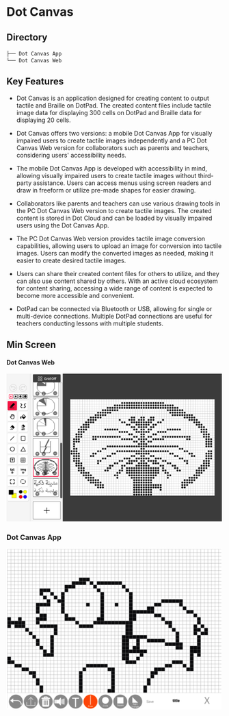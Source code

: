 # Dot Canvas

## Directory
```
├── Dot Canvas App
└── Dot Canvas Web
```

## Key Features
- Dot Canvas is an application designed for creating content to output tactile and Braille on DotPad. The created content files include tactile image data for displaying 300 cells on DotPad and Braille data for displaying 20 cells.

- Dot Canvas offers two versions: a mobile Dot Canvas App for visually impaired users to create tactile images independently and a PC Dot Canvas Web version for collaborators such as parents and teachers, considering users' accessibility needs.

- The mobile Dot Canvas App is developed with accessibility in mind, allowing visually impaired users to create tactile images without third-party assistance. Users can access menus using screen readers and draw in freeform or utilize pre-made shapes for easier drawing.

- Collaborators like parents and teachers can use various drawing tools in the PC Dot Canvas Web version to create tactile images. The created content is stored in Dot Cloud and can be loaded by visually impaired users using the Dot Canvas App.

- The PC Dot Canvas Web version provides tactile image conversion capabilities, allowing users to upload an image for conversion into tactile images. Users can modify the converted images as needed, making it easier to create desired tactile images.

- Users can share their created content files for others to utilize, and they can also use content shared by others. With an active cloud ecosystem for content sharing, accessing a wide range of content is expected to become more accessible and convenient.

- DotPad can be connected via Bluetooth or USB, allowing for single or multi-device connections. Multiple DotPad connections are useful for teachers conducting lessons with multiple students.

## Min Screen
#### Dot Canvas Web
<img src="images/dotcanvas-web.png" width="800px" alt="Dot Canvas Web">

### Dot Canvas App
<img src="images/dotcanvas-app.png" width="800px" alt="Dot Canvas App">
